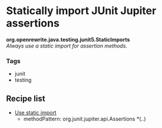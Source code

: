 # Statically import JUnit Jupiter assertions

**org.openrewrite.java.testing.junit5.StaticImports**  
_Always use a static import for assertion methods._

### Tags

* junit
* testing

## Recipe list

* [Use static import](../../../java/usestaticimport.md)
  * methodPattern: org.junit.jupiter.api.Assertions *(..)
